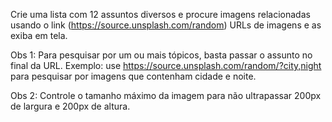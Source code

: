Crie uma lista com 12 assuntos diversos e procure imagens relacionadas usando o link (https://source.unsplash.com/random) URLs de imagens e as exiba em tela.

Obs 1: Para pesquisar por um ou mais tópicos, basta passar o assunto no final da URL. Exemplo: use https://source.unsplash.com/random/?city,night para pesquisar por imagens que contenham cidade e noite.

Obs 2: Controle o tamanho máximo da imagem para não ultrapassar 200px de largura e 200px de altura.